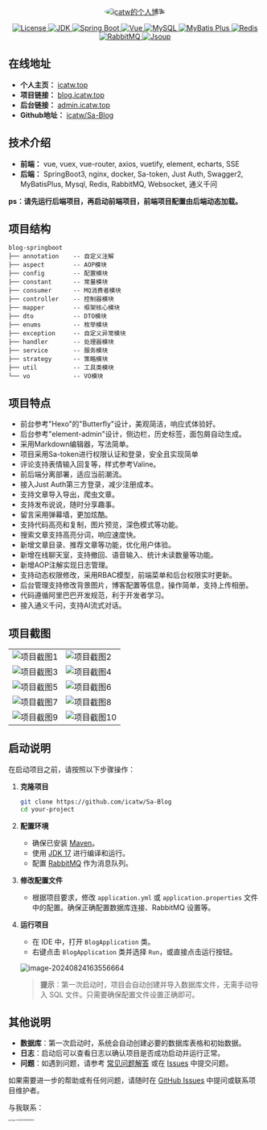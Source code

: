 


<p align="center">
  <a href="http://blog.icatw.top">
    <img src="http://www.static.icatw.top/config/logo.png" alt="icatw的个人博客" style="border-radius: 50%; max-width: 150px;">
  </a>
</p>


<p align="center">
  <a target="_blank" href="https://github.com/ladidol/hexo-blog-satoken">
    <img src="https://img.shields.io/hexpm/l/plug.svg" alt="License"/>
    <img src="https://img.shields.io/badge/JDK-17+-green.svg" alt="JDK"/>
    <img src="https://img.shields.io/badge/springboot-3.2.3.RELEASE-green" alt="Spring Boot"/>
    <img src="https://img.shields.io/badge/vue-2.5.17-green" alt="Vue"/>
    <img src="https://img.shields.io/badge/mysql-8.0.20-green" alt="MySQL"/>
    <img src="https://img.shields.io/badge/mybatis--plus-3.4.0-green" alt="MyBatis Plus"/>
    <img src="https://img.shields.io/badge/redis-6.0.5-green" alt="Redis"/>
    <img src="https://img.shields.io/badge/rabbitmq-3.8.5-green" alt="RabbitMQ"/>
    <img src="https://img.shields.io/badge/jsoup-3.8.5-green" alt="Jsoup"/>
  </a>
</p>


## 在线地址

- **个人主页：** [icatw.top](http://icatw.top)
- **项目链接：** [blog.icatw.top](http://blog.icatw.top)
- **后台链接：** [admin.icatw.top](http://admin.icatw.top)
- **Github地址：** [icatw/Sa-Blog](https://github.com/icatw/Sa-Blog/issues)

## 技术介绍

- **前端：** vue, vuex, vue-router, axios, vuetify, element, echarts, SSE
- **后端：** SpringBoot3, nginx, docker, Sa-token, Just Auth, Swagger2, MyBatisPlus, Mysql, Redis, RabbitMQ, Websocket, 通义千问

**ps：请先运行后端项目，再启动前端项目，前端项目配置由后端动态加载。**

## 项目结构

```plaintext
blog-springboot
├── annotation    -- 自定义注解
├── aspect        -- AOP模块
├── config        -- 配置模块
├── constant      -- 常量模块
├── consumer      -- MQ消费者模块
├── controller    -- 控制器模块
├── mapper        -- 框架核心模块
├── dto           -- DTO模块
├── enums         -- 枚举模块
├── exception     -- 自定义异常模块
├── handler       -- 处理器模块
├── service       -- 服务模块
├── strategy      -- 策略模块
├── util          -- 工具类模块
└── vo            -- VO模块
```

## 项目特点

- 前台参考"Hexo"的"Butterfly"设计，美观简洁，响应式体验好。
- 后台参考"element-admin"设计，侧边栏，历史标签，面包屑自动生成。
- 采用Markdown编辑器，写法简单。
- 项目采用Sa-token进行权限认证和登录，安全且实现简单
- 评论支持表情输入回复等，样式参考Valine。
- 前后端分离部署，适应当前潮流。
- 接入Just Auth第三方登录，减少注册成本。
- 支持文章导入导出，爬虫文章。
- 支持发布说说，随时分享趣事。
- 留言采用弹幕墙，更加炫酷。
- 支持代码高亮和复制，图片预览，深色模式等功能。
- 搜索文章支持高亮分词，响应速度快。
- 新增文章目录、推荐文章等功能，优化用户体验。
- 新增在线聊天室，支持撤回、语音输入、统计未读数量等功能。
- 新增AOP注解实现日志管理。
- 支持动态权限修改，采用RBAC模型，前端菜单和后台权限实时更新。
- 后台管理支持修改背景图片，博客配置等信息，操作简单，支持上传相册。
- 代码遵循阿里巴巴开发规范，利于开发者学习。
- 接入通义千问，支持AI流式对话。

## 项目截图

<table align="center"> <tr> <td><img src="https://picgo-iamges.oss-cn-hangzhou.aliyuncs.com/img/image-20240824161845988.png" alt="项目截图1" style="max-width: 100%; height: auto;"/></td> <td><img src="https://picgo-iamges.oss-cn-hangzhou.aliyuncs.com/img/image-20240824161929300.png" alt="项目截图2" style="max-width: 100%; height: auto;"/></td> </tr> <tr> <td><img src="https://picgo-iamges.oss-cn-hangzhou.aliyuncs.com/img/image-20240824161943272.png" alt="项目截图3" style="max-width: 100%; height: auto;"/></td> <td><img src="https://picgo-iamges.oss-cn-hangzhou.aliyuncs.com/img/image-20240824162042865.png" alt="项目截图4" style="max-width: 100%; height: auto;"/></td> </tr> <tr> <td><img src="https://picgo-iamges.oss-cn-hangzhou.aliyuncs.com/img/image-20240824162109205.png" alt="项目截图5" style="max-width: 100%; height: auto;"/></td> <td><img src="https://picgo-iamges.oss-cn-hangzhou.aliyuncs.com/img/image-20240824162205169.png" alt="项目截图6" style="max-width: 100%; height: auto;"/></td> </tr> <tr> <td><img src="https://picgo-iamges.oss-cn-hangzhou.aliyuncs.com/img/image-20240824162228513.png" alt="项目截图7" style="max-width: 100%; height: auto;"/></td> <td><img src="https://picgo-iamges.oss-cn-hangzhou.aliyuncs.com/img/image-20240824162244487.png" alt="项目截图8" style="max-width: 100%; height: auto;"/></td> </tr> <tr> <td><img src="https://picgo-iamges.oss-cn-hangzhou.aliyuncs.com/img/image-20240824162308716.png" alt="项目截图9" style="max-width: 100%; height: auto;"/></td> <td><img src="https://picgo-iamges.oss-cn-hangzhou.aliyuncs.com/img/image-20240824162329195.png" alt="项目截图10" style="max-width: 100%; height: auto;"/></td> </tr> </table> 


## 启动说明

在启动项目之前，请按照以下步骤操作：

1. **克隆项目**

   ```bash
   git clone https://github.com/icatw/Sa-Blog
   cd your-project
   ```

2. **配置环境**

    - 确保已安装 [Maven](https://maven.apache.org/)。
    - 使用 [JDK 17](https://www.oracle.com/java/technologies/javase-jdk17-downloads.html) 进行编译和运行。
    - 配置 [RabbitMQ](https://www.rabbitmq.com/download.html) 作为消息队列。

3. **修改配置文件**

    - 根据项目要求，修改 `application.yml` 或 `application.properties` 文件中的配置。确保正确配置数据库连接、RabbitMQ 设置等。

4. **运行项目**

    - 在 IDE 中，打开 `BlogApplication` 类。
    - 右键点击 `BlogApplication` 类并选择 `Run`，或直接点击运行按钮。

   ![image-20240824163556664](https://picgo-iamges.oss-cn-hangzhou.aliyuncs.com/img/image-20240824163556664.png)

   > **提示**：第一次启动时，项目会自动创建并导入数据库文件，无需手动导入 SQL 文件。只需要确保配置文件设置正确即可。

## 其他说明

- **数据库**：第一次启动时，系统会自动创建必要的数据库表格和初始数据。
- **日志**：启动后可以查看日志以确认项目是否成功启动并运行正常。
- **问题**：如遇到问题，请参考 [常见问题解答](#) 或在 [Issues](https://github.com/icatw/Sa-Blog/issues) 中提交问题。

如果需要进一步的帮助或有任何问题，请随时在 [GitHub Issues](https://github.com/icatw/Sa-Blog/issues) 中提问或联系项目维护者。

与我联系：

<img align=left src="https://picgo-iamges.oss-cn-hangzhou.aliyuncs.com/img/image-20240824165658509.png" alt="image-20240824165658509" style="zoom:25%;" />

